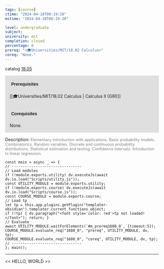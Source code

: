 ```yaml
---
tags: [course]
ctime: "2024-04-18T00:19:28"
mstime: "2024-04-18T00:19:28"

level: undergraduate
subject: 
university: mit
completion: closed
percentage: 0
prereq: "<🎓Universities/MIT/18.02 Calculus>"
coreq: "None."
---
```


catalog [18.05](http://student.mit.edu/catalog/m18a.html#18.05)

<span style="display: block; padding: 15px; background-color: rgb(100, 100, 100, 0.2);"><font id="m_prereq1680_0" style="display: block; font-family: Arial, sans-serif; font-weight: bold; padding: 5px">Prerequisites</font><br><span id="prereq1680_0">[[🎓Universities/MIT/18.02 Calculus | Calculus II (GIR)]]</span></span>
<span style="display: block; padding: 15px; background-color: rgb(100, 100, 100, 0.2);"><font id="m_coreq1680_0" style="display: block; font-family: Arial, sans-serif; font-weight: bold; padding: 5px">Corequisites</font><br><span id="coreq1680_0">None.</span></span>

<font style="">Description:</font>
<font style="color: grey; font-size: 0.8rem;">Elementary introduction with applications. Basic probability models. Combinatorics. Random variables. Discrete and continuous probability distributions. Statistical estimation and testing. Confidence intervals. Introduction to linear regression.</font>

```dataviewjs
const main = async _ => {
// --------------------------------
// Load modules
if (!module.exports.utility) dv.executeJs(await dv.io.load("Scripts/utility.js"));
const UTILITY_MODULE = module.exports.utility;
if (!module.exports.course) dv.executeJs(await dv.io.load("Scripts/course.js"));
const COURSE_MODULE = module.exports.course;
// Load tp
let tp = this.app.plugins.getPlugin("templater-obsidian").templater.current_functions_object;
if (!tp) { dv.paragraph("<font style='color: red'>tp not loaded!</font>"); return; }
// Evaluate
await UTILITY_MODULE.waitForElements(`#m_prereq1680_0`, {timeout:5});
COURSE_MODULE.evaluate_req("1680_0", "prereq", UTILITY_MODULE, dv, tp);
COURSE_MODULE.evaluate_req("1680_0", "coreq", UTILITY_MODULE, dv, tp);
// --------------------------------
}; main();
```

---

<< HELLO, WORLD >>
